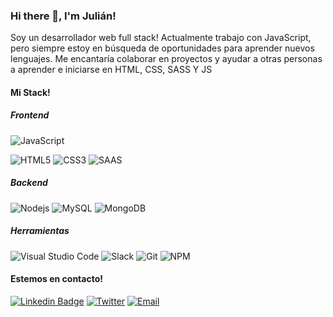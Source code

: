 ### Hi there 👋, I'm Julián!

Soy un desarrollador web full stack! Actualmente trabajo con JavaScript, pero siempre estoy en búsqueda de oportunidades para aprender nuevos lenguajes.
Me encantaría colaborar en proyectos y ayudar a otras personas a aprender e iniciarse en HTML, CSS, SASS Y JS


#### Mi Stack!

##### **Frontend**

![JavaScript](https://img.shields.io/badge/JavaScript-F7DF1E?style=for-the-badge&logo=JavaScript&logoColor=white)

![HTML5](https://img.shields.io/badge/-HTML5-E34F26?style=for-the-badge&logo=html5&logoColor=white)
![CSS3](https://img.shields.io/badge/-CSS3-1572B6?style=for-the-badge&logo=css3)
![SAAS](https://img.shields.io/badge/-SASS-ff69b4?style=for-the-badge&logo=sass&logoColor=white)

##### **Backend**

![Nodejs](https://img.shields.io/badge/-Nodejs-black?style=for-the-badge&logo=Node.js)
![MySQL](https://img.shields.io/badge/-MySQL-black?style=for-the-badge&logo=mysql&logoColor=orange)
![MongoDB](https://img.shields.io/badge/-MongoDB-green?style=for-the-badge&logo=MongoDB)

##### **Herramientas**

![Visual Studio Code](https://img.shields.io/badge/Visual_Studio_Code-007ACC?style=for-the-badge&logo=Visual-Studio-Code&logoColor=white)
![Slack](https://img.shields.io/badge/-Slack-3f0f91?style=for-the-badge&logo=slack&logoColor=white)
![Git](https://img.shields.io/badge/Git-F05032?style=for-the-badge&logo=Git&logoColor=white)
![NPM](https://img.shields.io/badge/-NPM-CB3837?style=for-the-badge&logo=npm)


#### Estemos en contacto!

[![Linkedin Badge](https://img.shields.io/badge/-LinkedIn-blue?style=for-the-badge&logo=Linkedin&logoColor=white&link=https://www.linkedin.com/in/julianchape/)](https://www.linkedin.com/in/julianchape/)
[![Twitter](https://img.shields.io/badge/@julianchape-1DA1F2?style=for-the-badge&logo=twitter&logoColor=white)](https://twitter.com/julianchape) 
[![Email](https://img.shields.io/badge/julianchapela@gmail.com-D14836?style=for-the-badge&logo=gmail&logoColor=white)](mailto:julianchapela@gmail.com)

